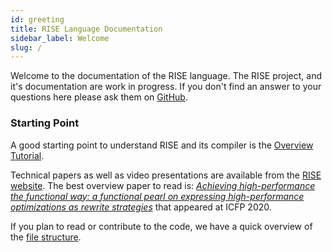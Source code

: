 ```yaml
---
id: greeting
title: RISE Language Documentation
sidebar_label: Welcome
slug: /
---
```


Welcome to the documentation of the RISE language.
The RISE project, and it's documentation are work in progress.
If you don't find an answer to your questions here please ask them on [GitHub](https://github.com/rise-lang/shine/discussions).

### Starting Point

A good starting point to understand RISE and its compiler is the [Overview Tutorial](tutorial.md).

Technical papers as well as video presentations are available from the [RISE website](https://rise-lang.org/).
The best overview paper to read is: [_Achieving high-performance the functional way: a functional pearl on expressing high-performance optimizations as rewrite strategies_](https://michel.steuwer.info/files/publications/2020/ICFP-2020.pdf) that appeared at ICFP 2020.

If you plan to read or contribute to the code, we have a quick overview of the [file structure](structure.md).